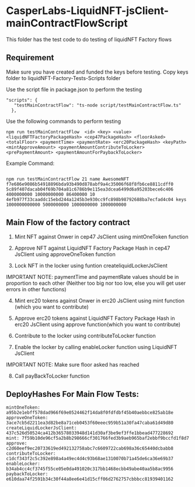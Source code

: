 # CasperLabs-LiquidNFT-jsClient-mainContractFlowScript

This folder has the test code to do testing of liquidNFT Factory flows

## Requirement

Make sure you have created and funded the keys before testing.
Copy keys folder to liquidNFT-Factory-Tests-Scripts folder

Use the script file in package.json to perform the testing
```
"scripts": {
   "testMainContractFlow": "ts-node script/testMainContractFlow.ts"
  },
```

Use the following commands to perform testing
```
npm run testMainContractFlow  <id> <key> <value> <liquidNFTFactoryPackageHash> <cep47PackageHash> <floorAsked> <totalFloor> <paymentTime> <paymentRate> <erc20PackageHash> <keyPath> <mintApproveAmount> <paymentAmountContributeToLocker> <prePaymentAmount> <paymentAmountForPaybackToLocker> 

```

Example Command:

```

npm run testMainContractFlow 21 name AwesomeNFT f7e686e9086b54918896bda93b490d878abf9a4c35006f68f8fb6ce8811cdff0 5c89f407dacab04f69b704a81c6786b9e115ea3dcea6499d6a95203bece6c406 4000000000 10000000000 86400000 10 4efb977f33caaddc15ebd244a1245b3e930cc9fc898b98792688ba7ecfad4c04 keys 1000000000000 5000000000 1000000000 1000000000

```

## Main Flow of the factory contract 

1) Mint NFT against Onwer in cep47 JsClient using mintOneToken function

2) Approve NFT against LiquidNFT Factory Package Hash in cep47 JsClient using approveOneToken function

3) Lock NFT in the locker using funtion createliquidLockerJsClient

  IMPORTANT NOTE: paymentTime and paymentRate values should be in proportion to each other
  (Neither too big nor too low, else you will get user errors in other functions)

4) Mint erc20 tokens against Onwer in erc20 JsClient using mint function (which you want to contribute)

5) Approve erc20 tokens against LiquidNFT Factory Package Hash in erc20 JsClient using approve
function(which you want to contribute)

6) Contribute to the locker using contributeToLocker function

7) Enable the locker by calling enableLocker function using LiquidNFT JsClient

  IMPORTANT NOTE: Make sure floor asked has reached

8) Call payBackToLocker function 


## DeployHashes For Main Flow Tests: 

```
mintOneToken: a95b2e1ebff578dad966f69e0524462f14da8f0fdfdbf45b40aebbce825ab18e
approveOneToken: 3ace7cb5d2211ea3d82be8a71ceb0453f60eeec959b51a30fa47caba61d49d80
createLiquidLockerJsClient: 437c526d50524ca412b36578033948d141d30af3be9ef3ffe1bbead477228692
mint: 7f59b10de96cf5a2b8b298666cf301766fed3b9aeb965baf2ebbf9bccfd1f8d7
approve: c2d60eef9ec20733619ed492132758abc7c6609722cab698a36c65440dcbabb8
contributeToLocker: c1dcf343f2c5c392e898a4a49ec4d4c93b68ae1310070b71a45de6ca36e69b37
enableLocker: b34ab4cc4cf3745f55ce05e0da491020c317bb1468ecbb49abe40aa5b8ac9956
paybackToLocker: e610daa74f2591b34c30f44a8ee6e41d15cff06d2762757cbbbcc81939401162

```